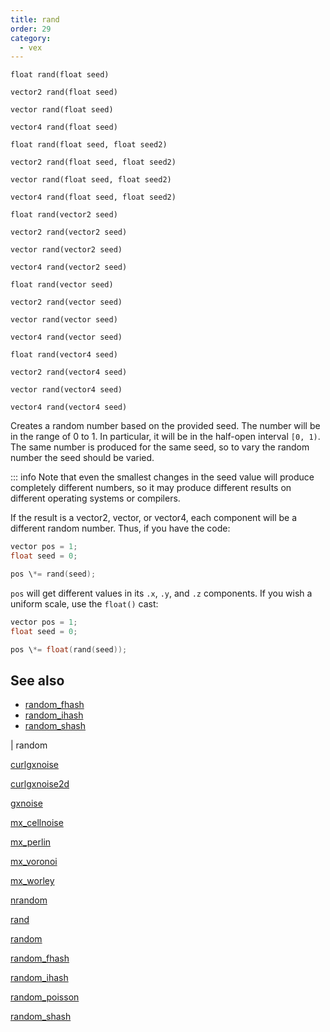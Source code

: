 ```yaml
---
title: rand
order: 29
category:
  - vex
---
```


`float rand(float seed)`

`vector2 rand(float seed)`

`vector rand(float seed)`

`vector4 rand(float seed)`

`float rand(float seed, float seed2)`

`vector2 rand(float seed, float seed2)`

`vector rand(float seed, float seed2)`

`vector4 rand(float seed, float seed2)`

`float rand(vector2 seed)`

`vector2 rand(vector2 seed)`

`vector rand(vector2 seed)`

`vector4 rand(vector2 seed)`

`float rand(vector seed)`

`vector2 rand(vector seed)`

`vector rand(vector seed)`

`vector4 rand(vector seed)`

`float rand(vector4 seed)`

`vector2 rand(vector4 seed)`

`vector rand(vector4 seed)`

`vector4 rand(vector4 seed)`

Creates a random number based on the provided seed. The number will
be in the range of 0 to 1. In particular, it will be in the half-open interval `[0, 1)`. The same number is produced for the same
seed, so to vary the random number the seed should be varied.

::: info Note that even the smallest changes in the seed value will produce
completely different numbers, so it may produce different results
on different operating systems or compilers.

If the result is a vector2, vector, or vector4, each component will be a
different random number. Thus, if you have the code:

```c
vector pos = 1;
float seed = 0;

pos \*= rand(seed);

```

`pos` will get different values in its `.x`, `.y`, and `.z` components. If you wish a uniform scale, use the `float()` cast:

```c
vector pos = 1;
float seed = 0;

pos \*= float(rand(seed));

```



## See also

- [random_fhash](random_fhash.html)
- [random_ihash](random_ihash.html)
- [random_shash](random_shash.html)

|
random

[curlgxnoise](curlgxnoise.html)

[curlgxnoise2d](curlgxnoise2d.html)

[gxnoise](gxnoise.html)

[mx_cellnoise](mx_cellnoise.html)

[mx_perlin](mx_perlin.html)

[mx_voronoi](mx_voronoi.html)

[mx_worley](mx_worley.html)

[nrandom](nrandom.html)

[rand](rand.html)

[random](random.html)

[random_fhash](random_fhash.html)

[random_ihash](random_ihash.html)

[random_poisson](random_poisson.html)

[random_shash](random_shash.html)
